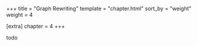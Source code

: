 +++
title = "Graph Rewriting"
template = "chapter.html"
sort_by = "weight"
weight = 4

[extra]
chapter = 4
+++

todo
